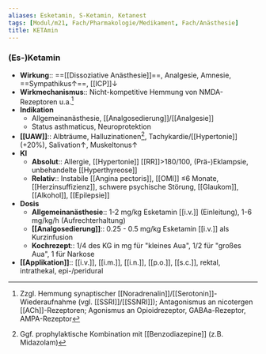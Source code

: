 ```yaml
---
aliases: Esketamin, S-Ketamin, Ketanest
tags: [Modul/m21, Fach/Pharmakologie/Medikament, Fach/Anästhesie]
title: KETAmin
---
```

### (Es-)Ketamin
- **Wirkung**:: ==[[Dissoziative Anästhesie]]==, Analgesie, Amnesie, ==Sympathikus↑==, [[ICP]]↓
- **Wirkmechanismus**:: Nicht-kompetitive Hemmung von NMDA-Rezeptoren u.a.[^2]
- **Indikation**
	- Allgemeinanästhesie, [[Analgosedierung]]/[[Analgesie]]
	- Status asthmaticus, Neuroprotektion
- **[[UAW]]**:: Albträume, Halluzinationen[^1], Tachykardie/[[Hypertonie]] (+20%), Salivation↑, Muskeltonus↑
- **KI** 
	- **Absolut**:: Allergie, [[Hypertonie]] [[RR]]>180/100, (Prä-)Eklampsie, unbehandelte [[Hyperthyreose]]
	- **Relativ**:: Instabile [[Angina pectoris]], [[OMI]] ≤6 Monate, [[Herzinsuffizienz]], schwere psychische Störung, [[Glaukom]], [[Alkohol]], [[Epilepsie]]
- **Dosis**
	- **Allgemeinanästhesie**:: 1-2 mg/kg Esketamin [[i.v.]] (Einleitung), 1-6 mg/kg/h (Aufrechterhaltung)
	- **[[Analgosedierung]]**:: 0.25 - 0.5 mg/kg Esketamin [[i.v.]] als Kurzinfusion
	- **Kochrezept**:: 1/4 des KG in mg für "kleines Aua", 1/2 für "großes Aua", 1 für Narkose
- **[[Applikation]]**:: [[i.v.]], [[i.m.]], [[i.n.]], [[p.o.]], [[s.c.]], rektal, intrathekal, epi-/peridural

[^1]: Ggf. prophylaktische Kombination mit [[Benzodiazepine]] (z.B. Midazolam)
[^2]: Zzgl. Hemmung synaptischer [[Noradrenalin]]/[[Serotonin]]-Wiederaufnahme (vgl. [[SSRI]]/[[SSNRI]]); Antagonismus an nicotergen [[ACh]]-Rezeptoren; Agonismus an Opioidrezeptor, GABAa-Rezeptor, AMPA-Rezeptor